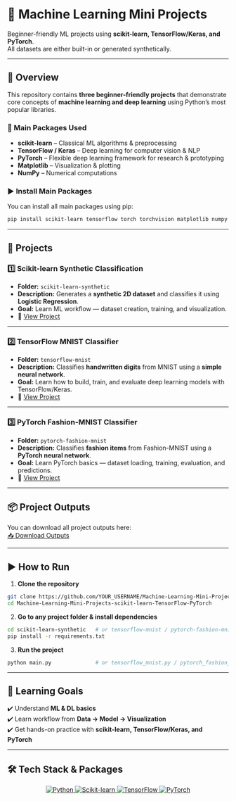 # 🚀 Machine Learning Mini Projects
Beginner-friendly ML projects using **scikit-learn, TensorFlow/Keras, and PyTorch**.  
All datasets are either built-in or generated synthetically.

---

## 📌 Overview
This repository contains **three beginner-friendly projects** that demonstrate core concepts of **machine learning and deep learning** using Python’s most popular libraries.

### 🔹 Main Packages Used
- **scikit-learn** – Classical ML algorithms & preprocessing  
- **TensorFlow / Keras** – Deep learning for computer vision & NLP  
- **PyTorch** – Flexible deep learning framework for research & prototyping  
- **Matplotlib** – Visualization & plotting  
- **NumPy** – Numerical computations  

### ▶️ Install Main Packages
You can install all main packages using pip:

```bash
pip install scikit-learn tensorflow torch torchvision matplotlib numpy
````
---

## 📂 Projects
### 1️⃣ Scikit-learn Synthetic Classification
- **Folder:** `scikit-learn-synthetic`  
- **Description:** Generates a **synthetic 2D dataset** and classifies it using **Logistic Regression**.  
- **Goal:** Learn ML workflow — dataset creation, training, and visualization.  
- 📄 [View Project](./scikit-learn-synthetic/README.md)

---

### 2️⃣ TensorFlow MNIST Classifier
- **Folder:** `tensorflow-mnist`  
- **Description:** Classifies **handwritten digits** from MNIST using a **simple neural network**.  
- **Goal:** Learn how to build, train, and evaluate deep learning models with TensorFlow/Keras.  
- 📄 [View Project](./tensorflow-mnist) 

---

### 3️⃣ PyTorch Fashion-MNIST Classifier
- **Folder:** `pytorch-fashion-mnist`  
- **Description:** Classifies **fashion items** from Fashion-MNIST using a **PyTorch neural network**.  
- **Goal:** Learn PyTorch basics — dataset loading, training, evaluation, and predictions.  
- 📄 [View Project](./pytorch-fashion-mnist/README.md)

---

## 📦 Project Outputs
You can download all project outputs here:  
[📥 Download Outputs](./outputs/project_outputs.zip)

---

## ▶️ How to Run
1. **Clone the repository**
```bash
git clone https://github.com/YOUR_USERNAME/Machine-Learning-Mini-Projects-scikit-learn-TensorFlow-PyTorch.git
cd Machine-Learning-Mini-Projects-scikit-learn-TensorFlow-PyTorch
```

2. **Go to any project folder & install dependencies**
```bash
cd scikit-learn-synthetic   # or tensorflow-mnist / pytorch-fashion-mnist
pip install -r requirements.txt
```

3. **Run the project**
```bash
python main.py              # or tensorflow_mnist.py / pytorch_fashion_mnist.py
```

---

## 🎯 Learning Goals
✔️ Understand **ML & DL basics**  
✔️ Learn workflow from **Data → Model → Visualization**  
✔️ Get hands-on practice with **scikit-learn, TensorFlow/Keras, and PyTorch**  

---

## 🛠 Tech Stack & Packages

<p align="center">
  <a href="https://www.python.org/">
    <img src="https://img.shields.io/badge/Python-3.10-blue?style=for-the-badge&logo=python&logoColor=white" alt="Python"/>
  </a>
  <a href="https://scikit-learn.org/">
    <img src="https://img.shields.io/badge/Scikit--learn-0.24-orange?style=for-the-badge&logo=scikitlearn&logoColor=white" alt="Scikit-learn"/>
  </a>
  <a href="https://www.tensorflow.org/">
    <img src="https://img.shields.io/badge/TensorFlow-2.13-red?style=for-the-badge&logo=tensorflow&logoColor=white" alt="TensorFlow"/>
  </a>
  <a href="https://pytorch.org/">
    <img src="https://img.shields.io/badge/PyTorch-2.1-brightgreen?style=for-the-badge&logo=pytorch&logoColor=white" alt="PyTorch"/>
  </a>
</p>